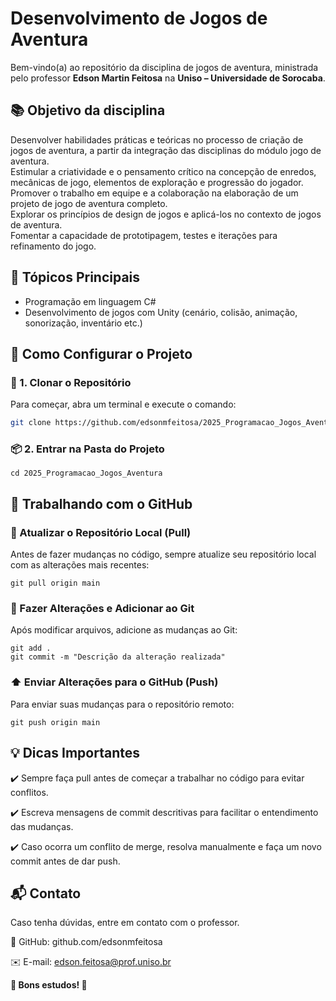 # Desenvolvimento de Jogos de Aventura

Bem-vindo(a) ao repositório da disciplina de jogos de aventura, ministrada pelo professor **Edson Martin Feitosa** na **Uniso – Universidade de Sorocaba**.

## 📚 Objetivo da disciplina

Desenvolver habilidades práticas e teóricas no processo de criação de jogos de aventura, a partir da integração das disciplinas do módulo jogo de aventura.  
Estimular a criatividade e o pensamento crítico na concepção de enredos, mecânicas de jogo, elementos de exploração e progressão do jogador.  
Promover o trabalho em equipe e a colaboração na elaboração de um projeto de jogo de aventura completo.  
Explorar os princípios de design de jogos e aplicá-los no contexto de jogos de aventura.  
Fomentar a capacidade de prototipagem, testes e iterações para refinamento do jogo.

## 📌 Tópicos Principais

- Programação em linguagem C#
- Desenvolvimento de jogos com Unity (cenário, colisão, animação, sonorização, inventário etc.)

## 🚀 Como Configurar o Projeto

### 🔽 1. Clonar o Repositório

Para começar, abra um terminal e execute o comando:

```bash
git clone https://github.com/edsonmfeitosa/2025_Programacao_Jogos_Aventura.git
```
### 📦 2. Entrar na Pasta do Projeto
```
cd 2025_Programacao_Jogos_Aventura
```
## 📝 Trabalhando com o GitHub

### 🔄 Atualizar o Repositório Local (Pull)
Antes de fazer mudanças no código, sempre atualize seu repositório local com as alterações mais recentes:

```
git pull origin main
```
### 📝 Fazer Alterações e Adicionar ao Git
Após modificar arquivos, adicione as mudanças ao Git:
```
git add .
git commit -m "Descrição da alteração realizada"
```
### ⬆️ Enviar Alterações para o GitHub (Push)
Para enviar suas mudanças para o repositório remoto:
```
git push origin main
```
## 💡 Dicas Importantes
✔️ Sempre faça pull antes de começar a trabalhar no código para evitar conflitos.

✔️ Escreva mensagens de commit descritivas para facilitar o entendimento das mudanças.

✔️ Caso ocorra um conflito de merge, resolva manualmente e faça um novo commit antes de dar push.

## 📬 Contato
Caso tenha dúvidas, entre em contato com o professor.

🔗 GitHub: github.com/edsonmfeitosa

✉️ E-mail: edson.feitosa@prof.uniso.br

**🚀 Bons estudos! 🚀**

